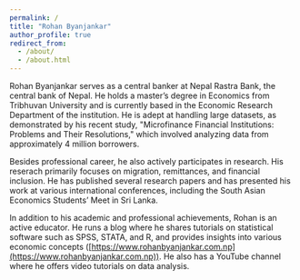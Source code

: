 ```yaml
---
permalink: /
title: "Rohan Byanjankar"
author_profile: true
redirect_from: 
  - /about/
  - /about.html
---
```


Rohan Byanjankar serves as a central banker at Nepal Rastra Bank, the central bank of Nepal. He holds a master’s degree in Economics from Tribhuvan University and is currently based in the Economic Research Department of the institution. He is adept at handling large datasets, as demonstrated by his recent study, "Microfinance Financial Institutions: Problems and Their Resolutions," which involved analyzing data from approximately 4 million borrowers.

Besides professional career, he also actively participates in research. His reserach primarily focuses on migration, remittances, and financial inclusion. He has published several research papers and has presented his work at various international conferences, including the South Asian Economics Students’ Meet in Sri Lanka.

In addition to his academic and professional achievements, Rohan is an active educator. He runs a blog where he shares tutorials on statistical software such as SPSS, STATA, and R, and provides insights into various economic concepts ([https://www.rohanbyanjankar.com.np](https://www.rohanbyanjankar.com.np)). He also has a YouTube channel where he offers video tutorials on data analysis.
